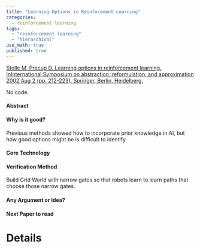 ```yaml
---
title: "Learning Options in Reinfocement Learning"
categories:
  - reinforcement learning
tags:
  - "reinforcement learning"
  - "hierarchical"
use_math: true
published: true
---
```


[Stolle M, Precup D. Learning options in reinforcement learning. InInternational Symposium on abstraction, reformulation, and approximation 2002 Aug 2 (pp. 212-223). Springer, Berlin, Heidelberg.](http://citeseerx.ist.psu.edu/viewdoc/download?doi=10.1.1.14.2402&rep=rep1&type=pdf)

No code.

####  Abstract
#### Why is it good?
Previous methods showed how to incorporate prior knowledge in AI,
but how good options might be is difficult to identify.

#### Core Technology

#### Verification Method
Build Grid World with narrow gates so that robots learn
to learn paths that choose those narrow gates.

#### Any Argument or Idea?
#### Next Paper to read

# Details

